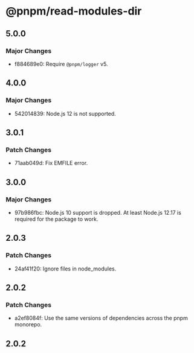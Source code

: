 # @pnpm/read-modules-dir

## 5.0.0

### Major Changes

- f884689e0: Require `@pnpm/logger` v5.

## 4.0.0

### Major Changes

- 542014839: Node.js 12 is not supported.

## 3.0.1

### Patch Changes

- 71aab049d: Fix EMFILE error.

## 3.0.0

### Major Changes

- 97b986fbc: Node.js 10 support is dropped. At least Node.js 12.17 is required for the package to work.

## 2.0.3

### Patch Changes

- 24af41f20: Ignore files in node_modules.

## 2.0.2

### Patch Changes

- a2ef8084f: Use the same versions of dependencies across the pnpm monorepo.

## 2.0.2
